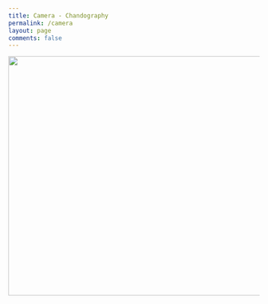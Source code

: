 ```yaml
---
title: Camera - Chandography
permalink: /camera
layout: page
comments: false
---
```


<a data-flickr-embed="true" data-header="true" data-footer="true" href="https://www.flickr.com/photos/96018986@N04" title=""><img src="https://live.staticflickr.com/4532/38632604492_728d09f10c_z.jpg" width="640" height="480" alt=""/></a><script async src="//embedr.flickr.com/assets/client-code.js" charset="utf-8"></script>